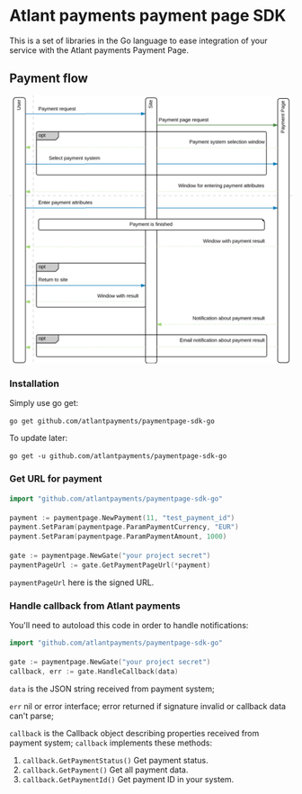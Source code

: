 # Atlant payments payment page SDK

This is a set of libraries in the Go language to ease integration of your service
with the Atlant payments Payment Page.

## Payment flow

![Payment flow](flow.png)

### Installation

Simply use go get:

`go get github.com/atlantpayments/paymentpage-sdk-go`

To update later:

`go get -u github.com/atlantpayments/paymentpage-sdk-go`

### Get URL for payment

```go
import "github.com/atlantpayments/paymentpage-sdk-go"

payment := paymentpage.NewPayment(11, "test_payment_id")
payment.SetParam(paymentpage.ParamPaymentCurrency, "EUR")
payment.SetParam(paymentpage.ParamPaymentAmount, 1000)

gate := paymentpage.NewGate("your project secret")
paymentPageUrl := gate.GetPaymentPageUrl(*payment)
``` 

`paymentPageUrl` here is the signed URL.

### Handle callback from Atlant payments

You'll need to autoload this code in order to handle notifications:

```go
import "github.com/atlantpayments/paymentpage-sdk-go"

gate := paymentpage.NewGate("your project secret")
callback, err := gate.HandleCallback(data)
```

`data` is the JSON string received from payment system;

`err` nil or error interface; error returned if signature invalid or callback data can't parse;

`callback` is the Callback object describing properties received from payment system;
`callback` implements these methods: 
1. `callback.GetPaymentStatus()`
    Get payment status.
2. `callback.GetPayment()`
    Get all payment data.
3. `callback.GetPaymentId()`
    Get payment ID in your system.
